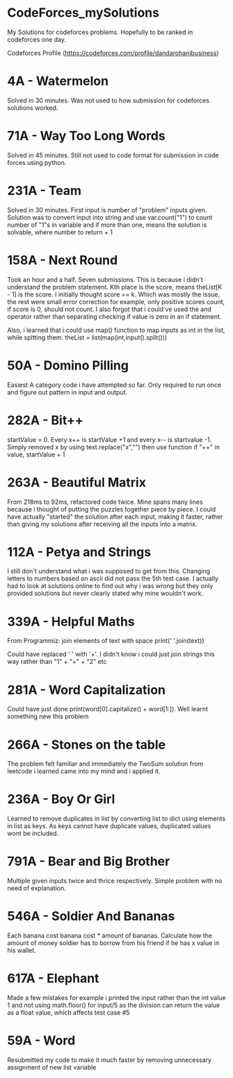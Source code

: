 # CodeForces_mySolutions
My Solutions for codeforces problems. Hopefully to be ranked in codeforces one day.

Codeforces Profile
(https://codeforces.com/profile/dandarohanibusiness)

# 4A - Watermelon
Solved in 30 minutes. Was not used to how submission for codeforces solutions worked.

# 71A - Way Too Long Words
Solved in 45 minutes. Still not used to code format for submission in code forces using python.

# 231A - Team
Solved in 30 minutes. First input is number of "problem" inputs given. Solution was to convert input into string and use var.count("1") to count number of "1"s in variable and if more than one, means the solution is solvable, where number to return + 1

# 158A - Next Round
Took an hour and a half. Seven submissions. This is because i didn't understand the problem statement. Kth place is the score, means theList[K - 1] is the score. I initially thought score == k. Which was mostly the issue, the rest were small error correction for example, only positive scores count, if score is 0, should not count. I also forgot that i could've used the and operator rather than separating checking if value is zero in an if statement.

Also, i learned that i could use map() function to map inputs as int in the list, while spltting them. theList = list(map(int,input().split()))

# 50A - Domino Pilling
Easiest A category code i have attempted so far. Only required to run once and figure out pattern in input and output.

# 282A - Bit++
startValue = 0. Every x++ is startValue +1 and every x-- is startvalue -1. Simply removed x by using text.replace("x","") then use function if "++" in value, startValue + 1

# 263A - Beautiful Matrix
From 218ms to 92ms, refactored code twice. Mine spans many lines because i thought of putting the puzzles together piece by piece. I could have actually "started" the solution after each input, making it faster, rather than giving my solutions after receiving all the inputs into a matrix.

# 112A - Petya and Strings
I still don't understand what i was supposed to get from this. Changing letters to numbers based on ascii did not pass the 5th test case. I actually had to look at solutions online to find out why i was wrong but they only provided solutions but never clearly stated why mine wouldn't work.

# 339A - Helpful Maths
From Programmiz:
join elements of text with space
print(' '.join(text))

Could have replaced ' ' with '+'. I didn't know i could just join strings this way rather than "1" + "+" + "2" etc

# 281A - Word Capitalization
Could have just done print(word[0].capitalize() + word[1:]). Well learnt something new this problem

# 266A - Stones on the table
The problem felt familiar and immediately the TwoSum solution from leetcode i learned came into my mind and i applied it.

# 236A - Boy Or Girl
Learned to remove duplicates in list by converting list to dict using elements in list as keys. As keys cannot have duplicate values, duplicated values wont be included.

# 791A - Bear and Big Brother
Multiple given inputs twice and thrice respectively. Simple problem with no need of explanation.

# 546A - Soldier And Bananas
Each banana cost banana cost * amount of bananas. Calculate how the amount of money soldier has to borrow from his friend if he has
x value in his wallet.

# 617A - Elephant
Made a few mistakes for example i printed the input rather than the int value 1 and not using math.floor() for input/5 as the
division can return the value as a float value, which affects test case #5

# 59A - Word
Resubmitted my code to make it much faster by removing unnecessary assignment of new list variable
